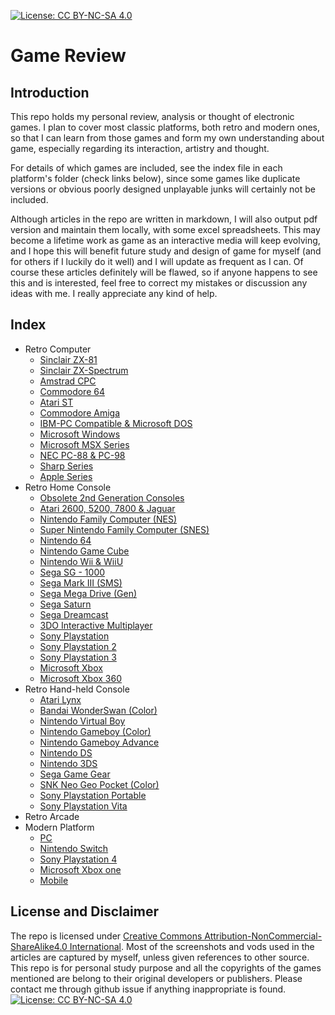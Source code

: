 [![License: CC BY-NC-SA 4.0][pic1]][url1]

[pic1]: https://img.shields.io/badge/License-CC%20BY--NC--SA%204.0-lightgrey.svg
[url1]: https://creativecommons.org/licenses/by-nc-sa/4.0/

# Game Review
## Introduction
This repo holds my personal review, analysis or thought of electronic games. I
plan to cover most classic platforms, both retro and modern ones, so that I can
learn from those games and form my own understanding about game, especially
regarding its interaction, artistry and thought.

For details of which games are included, see the index file in each platform's
folder (check links below), since some games like duplicate versions or obvious
poorly designed unplayable junks will certainly not be included.

Although articles in the repo are written in markdown, I will also output pdf
version and maintain them locally, with some excel spreadsheets. This may become
a lifetime work as game as an interactive media will keep evolving, and I hope
this will benefit future study and design of game for myself (and for others if
I luckily do it well) and I will update as frequent as I can. Of course these
articles definitely will be flawed, so if anyone happens to see this and is
interested, feel free to correct my mistakes or discussion any ideas with me. I
really appreciate any kind of help.

## Index
- Retro Computer
    - [Sinclair ZX-81](retro-computer/zx81/index.md)
    - [Sinclair ZX-Spectrum](retro-computer/zx-spectrum/index.md)
    - [Amstrad CPC](retro-computer/cpc/index.md)
    - [Commodore 64](retro-computer/c64/index.md)
    - [Atari ST](retro-computer/st/index.md)
    - [Commodore Amiga](retro-computer/amiga/index.md)
    - [IBM-PC Compatible & Microsoft DOS](retro-computer/ibmpc-msdos/index.md)
    - [Microsoft Windows](retro-computer/win/index.md)
    - [Microsoft MSX Series](retro-computer/msx/index.md)
    - [NEC PC-88 & PC-98](retro-computer/pc88-98/index.md)
    - [Sharp Series](retro-computer/sharp/index.md)
    - [Apple Series](retro-computer/apple/index.md)
- Retro Home Console
    - [Obsolete 2nd Generation Consoles](retro-home-console/2nd-gen/index.md)
    - [Atari 2600, 5200, 7800 & Jaguar](retro-home-console/atari/index.md)
    - [Nintendo Family Computer (NES)](retro-home-console/fc/index.md)
    - [Super Nintendo Family Computer (SNES)](retro-home-console/sfc/index.md)
    - [Nintendo 64](retro-home-console/64/index.md)
    - [Nintendo Game Cube](retro-home-console/gc/index.md)
    - [Nintendo Wii & WiiU](retro-home-console/wii-u/index.md)
    - [Sega SG - 1000](retro-home-console/sg1000/index.md)
    - [Sega Mark III (SMS)](retro-home-console/sms/index.md)
    - [Sega Mega Drive (Gen)](retro-home-console/md/index.md)
    - [Sega Saturn](retro-home-console/ss/index.md)
    - [Sega Dreamcast](retro-home-console/dc/index.md)
    - [3DO Interactive Multiplayer](retro-home-console/3do/index.md)
    - [Sony Playstation](retro-home-console/ps/index.md)
    - [Sony Playstation 2](retro-home-console/ps2/index.md)
    - [Sony Playstation 3](retro-home-console/ps3/index.md)
    - [Microsoft Xbox](retro-home-console/xbox/index.md)
    - [Microsoft Xbox 360](retro-home-console/xbox360/index.md)
- Retro Hand-held Console
    - [Atari Lynx](retro-handheld-console/lynx/index.md)
    - [Bandai WonderSwan (Color)](retro-handheld-console/ws-c/index.md)
    - [Nintendo Virtual Boy](retro-handheld-console/vb/index.md)
    - [Nintendo Gameboy (Color)](retro-handheld-console/gb-c/index.md)
    - [Nintendo Gameboy Advance](retro-handheld-console/gba/index.md)
    - [Nintendo DS](retro-handheld-console/ds/index.md)
    - [Nintendo 3DS](retro-handheld-console/3ds/index.md)
    - [Sega Game Gear](retro-handheld-console/gg/index.md)
    - [SNK Neo Geo Pocket (Color)](retro-handheld-console/snk/index.md)
    - [Sony Playstation Portable](retro-handheld-console/psp/index.md)
    - [Sony Playstation Vita](retro-handheld-console/psv/index.md)
- Retro Arcade
- Modern Platform
    - [PC](modern-platform/pc/index.md)
    - [Nintendo Switch](modern-platform/ns/index.md)
    - [Sony Playstation 4](modern-platform/ps4/index.md)
    - [Microsoft Xbox one](modern-platform/xone/index.md)
    - [Mobile](modern-platform/mobile/index.md)

## License and Disclaimer
The repo is licensed under [Creative Commons Attribution-NonCommercial-
ShareAlike4.0 International][license-url]. Most of the screenshots and vods used
in the articles are captured by myself, unless given references to other source.
This repo is for personal study purpose and all the copyrights of the games
mentioned are belong to their original developers or publishers. Please contact
me through github issue if anything inappropriate is found.  
[![License: CC BY-NC-SA 4.0][license-badge]][license-url]

[license-badge]: https://licensebuttons.net/l/by-nc-sa/4.0/80x15.png
[license-url]: https://creativecommons.org/licenses/by-nc-sa/4.0/